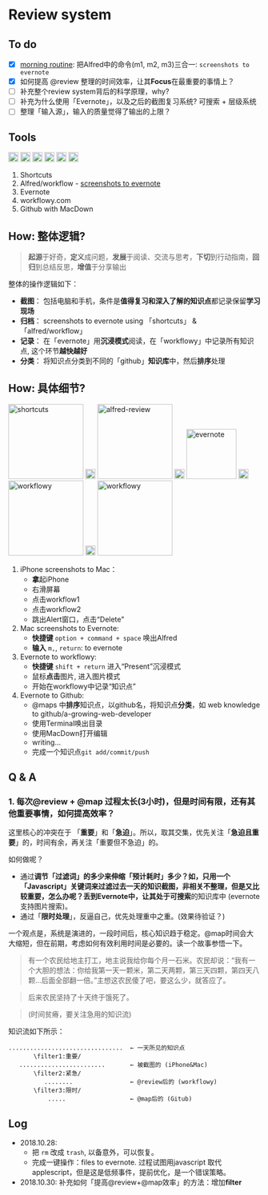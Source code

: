 # Review system

## To do 
* [x] [morning routine](https://i.imgur.com/xZVfpTV.png): 把Alfred中的命令(m1, m2, m3)三合一: `screenshots to evernote`
* [x] 如何提高 @review 整理的时间效率，让其**Focus**在最重要的事情上？
* [ ] 补充整个review system背后的科学原理，why?
* [ ] 补充为什么使用「Evernote」，以及之后的截图复习系统? 可搜索 + 层级系统
* [ ] 整理「输入源」，输入的质量觉得了输出的上限？

## Tools

<img src="https://i.imgur.com/lywdaP3.png" alt="right" width="20"/> <img src="https://i.imgur.com/5L0C5zD.png" alt="shortcuts" width="20"/>
<img src="https://i.imgur.com/xeFNz0B.png" alt="review" width="20"/>
<img src="https://i.imgur.com/wkAKmBc.png" alt="evernote" width="20"/>
<img src="https://i.imgur.com/8MyBvDP.png" alt="drawing" width="20"/>
<img src="https://i.imgur.com/kLLtRlc.png" alt="drawing" width="20"/>


1. Shortcuts 
1. Alfred/workflow - [screenshots to evernote](https://github.com/willwang-x/screenshots-to-evernote)  
1. Evernote 
1. workflowy.com 
1. Github with MacDown 


## How: 整体逻辑? 

> **起源**于好奇，**定义**成问题，**发展**于阅读、交流与思考，**下切**到行动指南，**回归**到总结反思，**增值**于分享输出

整体的操作逻辑如下：

* **截图**： 包括电脑和手机，条件是**值得复习和深入了解的知识点**都记录保留**学习现场**
* **归档**： screenshots to evernote using 「shortcuts」 & 「alfred/workflow」
* **记录**： 在「evernote」用**沉浸模式**阅读，在「workflowy」中记录所有知识点, 这个环节**越快越好**
* **分类**： 将知识点分类到不同的「github」**知识库**中，然后**排序**处理


## How: 具体细节?

<img src="https://i.imgur.com/TdhUSIf.png" alt="shortcuts" width="150"/> <img src="https://i.imgur.com/lywdaP3.png" alt="right" width="20"/>
<img src="https://i.imgur.com/9XqaseO.png" alt="alfred-review" width="150"/>
<img src="https://i.imgur.com/lywdaP3.png" alt="right" width="20"/>
<img src="https://i.imgur.com/2OIL9Zf.jpg" alt="evernote" width="100"/>
<img src="https://i.imgur.com/lywdaP3.png" alt="right" width="20"/>
<img src="https://i.imgur.com/ADELdZ0.jpg" alt="workflowy" width="150"/>
<img src="https://i.imgur.com/lywdaP3.png" alt="right" width="20"/>
<img src="https://i.imgur.com/MwXB1il.png" alt="workflowy" width="150"/>


1. iPhone screenshots to Mac：
	* **拿**起iPhone
	* 右滑屏幕
	* 点击workflow1
	* 点击workflow2
	* 跳出Alert窗口，点击“Delete"
1. Mac screenshots to Evernote:
	* **快捷键** `option + command + space` 唤出Alfred
	* **输入** `m,`, `return`: to evernote
1. Evernote to workflowy: 
	* **快捷键** `shift + return` 进入“Present”沉浸模式
	* 鼠标**点击**图片, 进入图片模式
	* 开始在workflowy中记录“知识点”
1. Evernote to Github:
	* @maps 中**排序**知识点，以github名，将知识点**分类**，如 web knowledge to github/a-growing-web-developer 
	* 使用Terminal唤出目录
	* 使用MacDown打开编辑
	* writing...
	* 完成一个知识点`git add/commit/push` 

## Q & A 

### 1. 每次@review + @map 过程太长(3小时)，但是时间有限，还有其他重要事情，如何提高效率？

这里核心的冲突在于 「**重要**」和「**急迫**」。所以，取其交集，优先关注「**急迫且重要**」的，时间有余，再关注「重要但不急迫」的。

如何做呢？

-  通过**调节「过滤词」**的多少来伸缩「预计耗时」多少？如，只用一个「Javascript」关键词来过滤过去一天的知识截图，非相关不整理，但是又比较重要，怎么办呢？丢到Evernote中，让其处于**可搜索**的知识库中 (evernote支持图片搜索)。
- 通过「**限时处理**」，反逼自己，优先处理重中之重。(效果待验证？)

一个观点是，系统是演进的，一段时间后，核心知识趋于稳定。@map时间会大大缩短，但在前期，考虑如何有效利用时间是必要的。读一个故事参悟一下。

> 有一个农民给地主打工，地主说我给你每个月一石米。农民却说：“我有一个大胆的想法：你给我第一天一颗米，第二天两颗，第三天四颗，第四天八颗...后面全部翻一倍。”主想这农民傻了吧，要这么少，就答应了。

> 后来农民坚持了十天终于饿死了。 

> (时间贫瘠，要关注急用的知识流)

知识流如下所示：

``` 
................................  ← 一天所见的知识点
       \filter1:重要/
   ........................       ← 被截图的 (iPhone&Mac)
       \filter2:紧急/
          ........                ← @review后的 (workflowy)
       \filter3:限时/
           .....                  ← @map后的 (Gitub)  

```

## Log 

- 2018.10.28: 
	- 把 `rm` 改成 `trash`, 以备意外，可以恢复。
	- 完成一键操作：files to evernote. 过程试图用javascript 取代 applescript，但是这是低频事件，提前优化，是一个错误策略。
- 2018.10.30: 补充如何「提高@review+@map效率」的方法：增加**filter**
